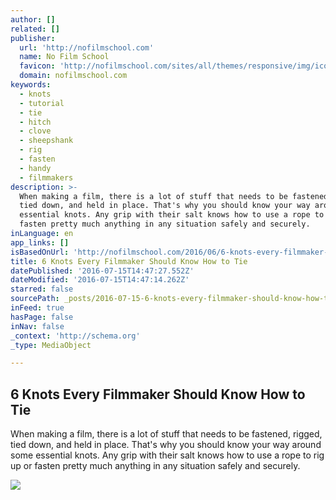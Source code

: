 ```yaml
---
author: []
related: []
publisher:
  url: 'http://nofilmschool.com'
  name: No Film School
  favicon: 'http://nofilmschool.com/sites/all/themes/responsive/img/icons/favicon.ico'
  domain: nofilmschool.com
keywords:
  - knots
  - tutorial
  - tie
  - hitch
  - clove
  - sheepshank
  - rig
  - fasten
  - handy
  - filmmakers
description: >-
  When making a film, there is a lot of stuff that needs to be fastened, rigged,
  tied down, and held in place. That's why you should know your way around some
  essential knots. Any grip with their salt knows how to use a rope to rig up or
  fasten pretty much anything in any situation safely and securely.
inLanguage: en
app_links: []
isBasedOnUrl: 'http://nofilmschool.com/2016/06/6-knots-every-filmmaker-should-know-how-tie'
title: 6 Knots Every Filmmaker Should Know How to Tie
datePublished: '2016-07-15T14:47:27.552Z'
dateModified: '2016-07-15T14:47:14.262Z'
starred: false
sourcePath: _posts/2016-07-15-6-knots-every-filmmaker-should-know-how-to-tie.md
inFeed: true
hasPage: false
inNav: false
_context: 'http://schema.org'
_type: MediaObject

---
```

<article style=""><h1>6 Knots Every Filmmaker Should Know How to Tie</h1><p>When making a film, there is a lot of stuff that needs to be fastened, rigged, tied down, and held in place. That's why you should know your way around some essential knots. Any grip with their salt knows how to use a rope to rig up or fasten pretty much anything in any situation safely and securely.</p><img src="http://nofilmschool.com/sites/default/files/styles/facebook/public/clove_hitch.jpg?itok=4Zf6p3F4" /></article>